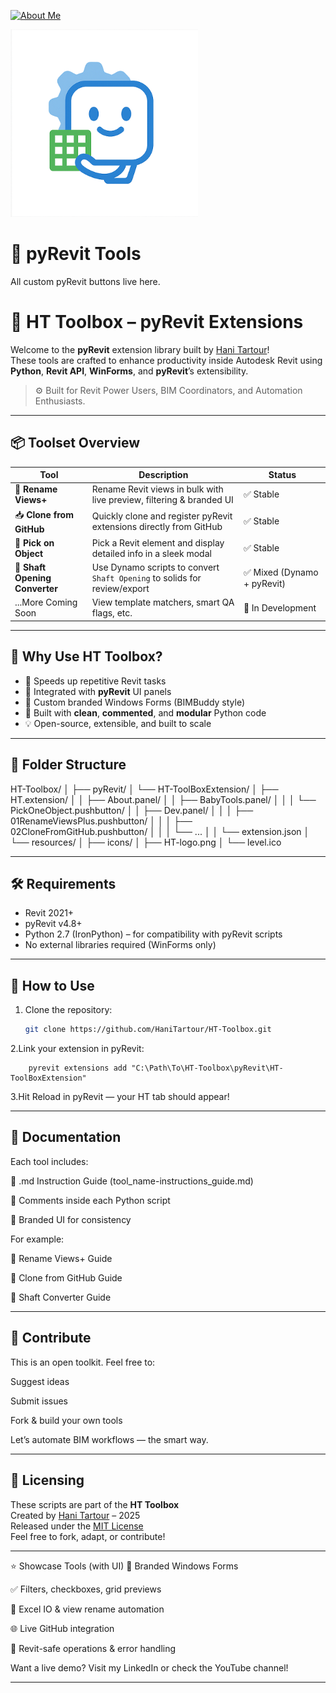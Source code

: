 [![About Me](https://img.shields.io/badge/About-Hani%20Tartour-orange?style=for-the-badge&logo=readthedocs)](https://hanitartour.github.io/about.html)

<p align="left">
  <img src="../resources/BIMBuddy Logo-2d.png" width="300" alt="BIMBuddy Logo">

# 🧩 pyRevit Tools

All custom pyRevit buttons live here.


# 🧰 HT Toolbox – pyRevit Extensions

Welcome to the **pyRevit** extension library built by [Hani Tartour](https://www.linkedin.com/in/hanimtartour)!  
These tools are crafted to enhance productivity inside Autodesk Revit using **Python**, **Revit API**, **WinForms**, and **pyRevit**’s extensibility.

> ⚙️ Built for Revit Power Users, BIM Coordinators, and Automation Enthusiasts.

---

## 📦 Toolset Overview

| Tool | Description | Status |
|------|-------------|--------|
| 🔄 **Rename Views+** | Rename Revit views in bulk with live preview, filtering & branded UI | ✅ Stable |
| 📥 **Clone from GitHub** | Quickly clone and register pyRevit extensions directly from GitHub | ✅ Stable |
| 🎯 **Pick on Object** | Pick a Revit element and display detailed info in a sleek modal | ✅ Stable |
| 🧱 **Shaft Opening Converter** | Use Dynamo scripts to convert `Shaft Opening` to solids for review/export | ✅ Mixed (Dynamo + pyRevit) |
| ...More Coming Soon | View template matchers, smart QA flags, etc. | 🚧 In Development |

---

## 🧠 Why Use HT Toolbox?

- 🚀 Speeds up repetitive Revit tasks
- 🧩 Integrated with **pyRevit** UI panels
- 🎨 Custom branded Windows Forms (BIMBuddy style)
- 🧰 Built with **clean**, **commented**, and **modular** Python code
- 💡 Open-source, extensible, and built to scale

---

## 📁 Folder Structure
HT-Toolbox/
│
├── pyRevit/
│ └── HT-ToolBoxExtension/
│ ├── HT.extension/
│ │ ├── About.panel/
│ │ ├── BabyTools.panel/
│ │ │ └── PickOneObject.pushbutton/
│ │ ├── Dev.panel/
│ │ │ ├── 01RenameViewsPlus.pushbutton/
│ │ │ ├── 02CloneFromGitHub.pushbutton/
│ │ │ └── ...
│ │ └── extension.json
│ └── resources/
│ ├── icons/
│ ├── HT-logo.png
│ └── level.ico


---

## 🛠 Requirements

- Revit 2021+
- pyRevit v4.8+
- Python 2.7 (IronPython) – for compatibility with pyRevit scripts
- No external libraries required (WinForms only)

---

## 🚀 How to Use

1. Clone the repository:
   ```bash
   git clone https://github.com/HaniTartour/HT-Toolbox.git
2.Link your extension in pyRevit:
        
        pyrevit extensions add "C:\Path\To\HT-Toolbox\pyRevit\HT-ToolBoxExtension"
 3.Hit Reload in pyRevit — your HT tab should appear!
 
---

## 📄 Documentation
Each tool includes:

📝 .md Instruction Guide (tool_name-instructions_guide.md)

🧠 Comments inside each Python script

🎨 Branded UI for consistency

For example:

📄 Rename Views+ Guide

📄 Clone from GitHub Guide

📄 Shaft Converter Guide

---

## 🤝 Contribute
This is an open toolkit. Feel free to:

Suggest ideas

Submit issues

Fork & build your own tools

Let’s automate BIM workflows — the smart way.

---

## 📎 Licensing

These scripts are part of the **HT Toolbox**  
Created by [Hani Tartour](https://www.linkedin.com/in/hanimtartour) – 2025  
Released under the [MIT License](../LICENSE)  
Feel free to fork, adapt, or contribute!

---

⭐ Showcase Tools (with UI)
🎨 Branded Windows Forms

✅ Filters, checkboxes, grid previews

💾 Excel IO & view rename automation

🌐 Live GitHub integration

🧠 Revit-safe operations & error handling

Want a live demo? Visit my LinkedIn or check the YouTube channel!

---



